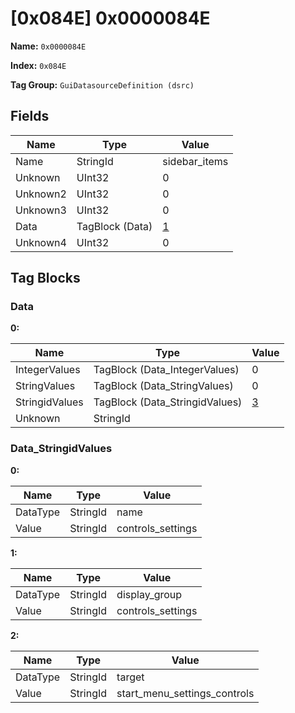 # [0x084E] 0x0000084E

**Name:** ```0x0000084E```

**Index:** ```0x084E```

**Tag Group:** ```GuiDatasourceDefinition (dsrc)```

## Fields

Name	| Type	| Value
---	|---	|---	|
Name	|StringId	|sidebar_items
Unknown	|UInt32	|0
Unknown2	|UInt32	|0
Unknown3	|UInt32	|0
Data	|TagBlock (Data)	|[1](#data)
Unknown4	|UInt32	|0


## Tag Blocks

### Data

**0:**

Name	| Type	| Value
---	|---	|---	|
IntegerValues	|TagBlock (Data_IntegerValues)	|0
StringValues	|TagBlock (Data_StringValues)	|0
StringidValues	|TagBlock (Data_StringidValues)	|[3](#data_stringidvalues)
Unknown	|StringId	|


### Data_StringidValues

**0:**

Name	| Type	| Value
---	|---	|---	|
DataType	|StringId	|name
Value	|StringId	|controls_settings


**1:**

Name	| Type	| Value
---	|---	|---	|
DataType	|StringId	|display_group
Value	|StringId	|controls_settings


**2:**

Name	| Type	| Value
---	|---	|---	|
DataType	|StringId	|target
Value	|StringId	|start_menu_settings_controls


